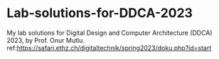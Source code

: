 # Lab-solutions-for-DDCA-2023
My lab solutions for Digital Design and Computer Architecture (DDCA) 2023, by Prof. Onur Mutlu.
ref:https://safari.ethz.ch/digitaltechnik/spring2023/doku.php?id=start
